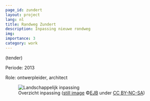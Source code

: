 ```yaml
---
page_id: zundert
layout: project
lang: nl
title: Randweg Zundert
description: Inpassing nieuwe rondweg
img:
importance: 3
category: work
---
```


(tender)

Periode: 2013

Role: ontwerpleider, architect

<div class="card mx-auto mb-3 p-3">
<div class="row">
<figure><img src='{{ "/assets/img/architect/Zundert_kaart_Egbert.jpg" | relative_url }}' alt='Landschappelijk inpassing' class='img-fluid' >
<figcaption class="kleiner">Overzicht inpassing (<a prefix="dct: https://purl.org/dc/terms/" href="https://purl.org/dc/dcmitype/Image" property="dct:title" rel="dct:type">still image</a> &copy;<a prefix="cc: https://creativecommons.org/ns#" href="https://www.ebroerse.nl" property="cc:attributionName" rel="cc:attributionURL">EJB</a> under <a rel="license" href="http://creativecommons.org/licenses/by-nc-sa/4.0/">CC BY-NC-SA</a>)</figcaption></figure>
</div>
</div>
